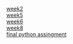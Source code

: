 [week2](https://github.com/SimonTiU/assignments/blob/master/Assignment_week_2.ipynb)<br>
[week5](https://github.com/SimonTiU/assignments/blob/master/Assignment_week_5.ipynb)<br>
[week6](https://github.com/SimonTiU/assignments/blob/master/assignment4.ipynb)<br>
[week8](https://github.com/SimonTiU/assignments/blob/master/assignment5.ipynb)<br>
[final python assingment](https://github.com/SimonTiU/assignments/blob/master/Final_Assignment_Python_1_students.ipynb)<br>
